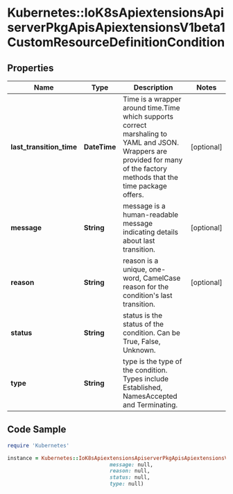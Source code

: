 # Kubernetes::IoK8sApiextensionsApiserverPkgApisApiextensionsV1beta1CustomResourceDefinitionCondition

## Properties

Name | Type | Description | Notes
------------ | ------------- | ------------- | -------------
**last_transition_time** | **DateTime** | Time is a wrapper around time.Time which supports correct marshaling to YAML and JSON.  Wrappers are provided for many of the factory methods that the time package offers. | [optional] 
**message** | **String** | message is a human-readable message indicating details about last transition. | [optional] 
**reason** | **String** | reason is a unique, one-word, CamelCase reason for the condition&#39;s last transition. | [optional] 
**status** | **String** | status is the status of the condition. Can be True, False, Unknown. | 
**type** | **String** | type is the type of the condition. Types include Established, NamesAccepted and Terminating. | 

## Code Sample

```ruby
require 'Kubernetes'

instance = Kubernetes::IoK8sApiextensionsApiserverPkgApisApiextensionsV1beta1CustomResourceDefinitionCondition.new(last_transition_time: null,
                                 message: null,
                                 reason: null,
                                 status: null,
                                 type: null)
```


